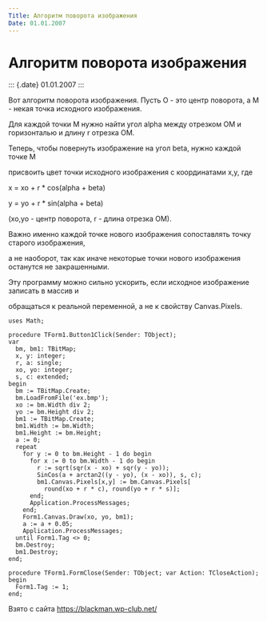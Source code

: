 ```yaml
---
Title: Алгоритм поворота изображения
Date: 01.01.2007
---
```



Алгоритм поворота изображения
=============================

::: {.date}
01.01.2007
:::

Вот алгоритм поворота изображения. Пусть O - это центр поворота, а M -
некая точка исходного изображения.

Для каждой точки M нужно найти угол alpha между отрезком OM и
горизонталью и длину r отрезка OM.

Теперь, чтобы повернуть изображение на угол beta, нужно каждой точке M

присвоить цвет точки исходного изображения с координатами x,y, где

x = xo + r \* cos(alpha + beta)

y = yo + r \* sin(alpha + beta)

(xo,yo - центр поворота, r - длина отрезка OM).

Важно именно каждой точке нового изображения сопоставлять точку старого
изображения,

а не наоборот, так как иначе некоторые точки нового изображения
останутся не закрашенными.

Эту программу можно сильно ускорить, если исходное изображение записать
в массив и

обращаться к реальной переменной, а не к свойству Canvas.Pixels.

    uses Math;
     
    procedure TForm1.Button1Click(Sender: TObject);
    var
      bm, bm1: TBitMap;
      x, y: integer;
      r, a: single;
      xo, yo: integer;
      s, c: extended;
    begin
      bm := TBitMap.Create;
      bm.LoadFromFile('ex.bmp');
      xo := bm.Width div 2;
      yo := bm.Height div 2;
      bm1 := TBitMap.Create;
      bm1.Width := bm.Width;
      bm1.Height := bm.Height;
      a := 0;
      repeat
        for y := 0 to bm.Height - 1 do begin
          for x := 0 to bm.Width - 1 do begin
            r := sqrt(sqr(x - xo) + sqr(y - yo));
            SinCos(a + arctan2((y - yo), (x - xo)), s, c);
            bm1.Canvas.Pixels[x,y] := bm.Canvas.Pixels[
              round(xo + r * c), round(yo + r * s)];
          end;
          Application.ProcessMessages;
        end;
        Form1.Canvas.Draw(xo, yo, bm1);
        a := a + 0.05;
        Application.ProcessMessages;
      until Form1.Tag <> 0;
      bm.Destroy;
      bm1.Destroy;
    end;
     
    procedure TForm1.FormClose(Sender: TObject; var Action: TCloseAction);
    begin
      Form1.Tag := 1;
    end;

Взято с сайта <https://blackman.wp-club.net/>
